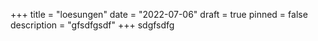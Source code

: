 +++
title = "loesungen"
date = "2022-07-06"
draft = true
pinned = false
description = "gfsdfgsdf"
+++
sdgfsdfg